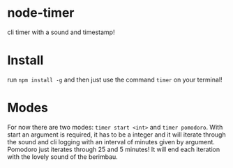 # node-timer
cli timer with a sound and timestamp!

# Install

run `npm install -g` and then just use the command `timer` on your terminal!

# Modes

For now there are two modes: `timer start <int>` and `timer pomodoro`. With start an argument is required, it has to be a integer and it will iterate through the sound and cli logging with an interval of minutes given by argument. Pomodoro just iterates through 25 and 5 minutes! It will end each iteration with the lovely sound of the berimbau.
